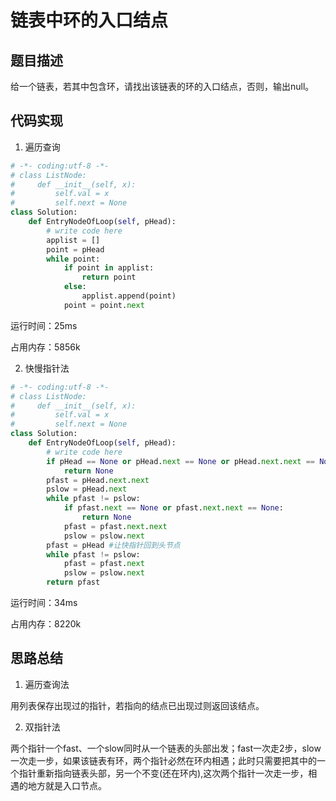 # 链表中环的入口结点


## 题目描述

给一个链表，若其中包含环，请找出该链表的环的入口结点，否则，输出null。


## 代码实现

1. 遍历查询
```python
# -*- coding:utf-8 -*-
# class ListNode:
#     def __init__(self, x):
#         self.val = x
#         self.next = None
class Solution:
    def EntryNodeOfLoop(self, pHead):
        # write code here
        applist = []
        point = pHead
        while point:
            if point in applist:
                return point
            else:
                applist.append(point)
            point = point.next
```
运行时间：25ms

占用内存：5856k


2. 快慢指针法
```python
# -*- coding:utf-8 -*-
# class ListNode:
#     def __init__(self, x):
#         self.val = x
#         self.next = None
class Solution:
    def EntryNodeOfLoop(self, pHead):
        # write code here
        if pHead == None or pHead.next == None or pHead.next.next == None:
            return None
        pfast = pHead.next.next
        pslow = pHead.next
        while pfast != pslow:
            if pfast.next == None or pfast.next.next == None:
                return None
            pfast = pfast.next.next
            pslow = pslow.next
        pfast = pHead #让快指针回到头节点
        while pfast != pslow:
            pfast = pfast.next
            pslow = pslow.next
        return pfast
```
运行时间：34ms

占用内存：8220k



## 思路总结

1. 遍历查询法

用列表保存出现过的指针，若指向的结点已出现过则返回该结点。

2. 双指针法

两个指针一个fast、一个slow同时从一个链表的头部出发；fast一次走2步，slow一次走一步，如果该链表有环，两个指针必然在环内相遇；此时只需要把其中的一个指针重新指向链表头部，另一个不变(还在环内),这次两个指针一次走一步，相遇的地方就是入口节点。